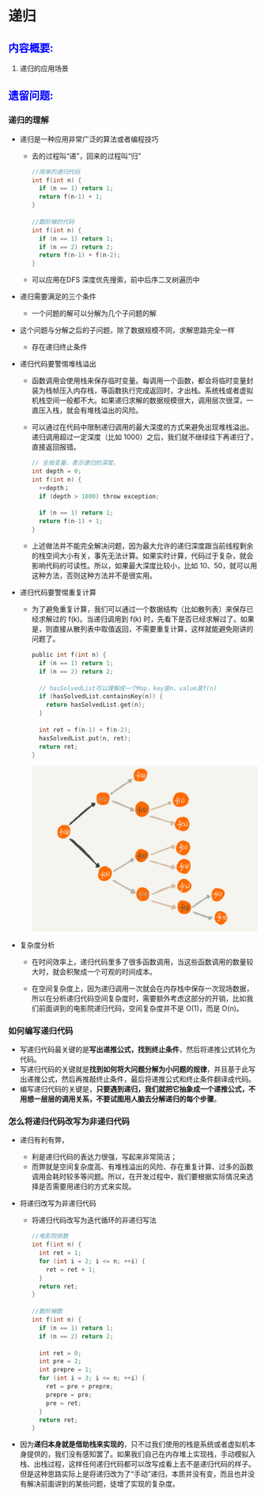 # 递归

## <font color = blue> 内容概要:</font>

1. 递归的应用场景

## <font color = blue>遗留问题:</font>





### 递归的理解

+ 递归是一种应用非常广泛的算法或者编程技巧

  + 去的过程叫“递”，回来的过程叫“归”

    ```c
    //简单的递归代码
    int f(int n) {
      if (n == 1) return 1;
      return f(n-1) + 1;
    }
    
    //数阶梯的代码
    int f(int n) {
      if (n == 1) return 1;
      if (n == 2) return 2;
      return f(n-1) + f(n-2);
    }
    ```

  + 可以应用在DFS 深度优先搜索，前中后序二叉树遍历中

+ 递归需要满足的三个条件

  + 一个问题的解可以分解为几个子问题的解
+ 这个问题与分解之后的子问题，除了数据规模不同，求解思路完全一样
  + 存在递归终止条件

+ 递归代码要警惕堆栈溢出

  + 函数调用会使用栈来保存临时变量。每调用一个函数，都会将临时变量封装为栈帧压入内存栈，等函数执行完成返回时，才出栈。系统栈或者虚拟机栈空间一般都不大。如果递归求解的数据规模很大，调用层次很深，一直压入栈，就会有堆栈溢出的风险。

  + 可以通过在代码中限制递归调用的最大深度的方式来避免出现堆栈溢出。递归调用超过一定深度（比如 1000）之后，我们就不继续往下再递归了，直接返回报错。

    ```c
    // 全局变量，表示递归的深度。
    int depth = 0;
    int f(int n) {
      ++depth；
      if (depth > 1000) throw exception;
      
      if (n == 1) return 1;
      return f(n-1) + 1;
    }
    ```

    

  + 上述做法并不能完全解决问题，因为最大允许的递归深度跟当前线程剩余的栈空间大小有关，事先无法计算。如果实时计算，代码过于复杂，就会影响代码的可读性。所以，如果最大深度比较小，比如 10、50，就可以用这种方法，否则这种方法并不是很实用。

+ 递归代码要警惕重复计算

  + 为了避免重复计算，我们可以通过一个数据结构（比如散列表）来保存已经求解过的 f(k)。当递归调用到 f(k) 时，先看下是否已经求解过了。如果是，则直接从散列表中取值返回，不需要重复计算，这样就能避免刚讲的问题了。

    ```c
    public int f(int n) {
      if (n == 1) return 1;
      if (n == 2) return 2;
      
      // hasSolvedList可以理解成一个Map，key是n，value是f(n)
      if (hasSolvedList.containsKey(n)) {
        return hasSolvedList.get(n);
      }
      
      int ret = f(n-1) + f(n-2);
      hasSolvedList.put(n, ret);
      return ret;
    }
    ```

    ![](1.jpg)

+ 复杂度分析

  + 在时间效率上，递归代码里多了很多函数调用，当这些函数调用的数量较大时，就会积聚成一个可观的时间成本。

  + 在空间复杂度上，因为递归调用一次就会在内存栈中保存一次现场数据，所以在分析递归代码空间复杂度时，需要额外考虑这部分的开销，比如我们前面讲到的电影院递归代码，空间复杂度并不是 O(1)，而是 O(n)。

    

### 如何编写递归代码

+ 写递归代码最关键的是**写出递推公式，找到终止条件**，然后将递推公式转化为代码。
+ 写递归代码的关键就是**找到如何将大问题分解为小问题的规律**，并且基于此写出递推公式，然后再推敲终止条件，最后将递推公式和终止条件翻译成代码。
+ 编写递归代码的关键是，**只要遇到递归，我们就把它抽象成一个递推公式，不用想一层层的调用关系，不要试图用人脑去分解递归的每个步骤**。



### 怎么将递归代码改写为非递归代码

+ 递归有利有弊，
  + 利是递归代码的表达力很强，写起来非常简洁；
  + 而弊就是空间复杂度高、有堆栈溢出的风险、存在重复计算、过多的函数调用会耗时较多等问题。所以，在开发过程中，我们要根据实际情况来选择是否需要用递归的方式来实现。

+ 将递归改写为非递归代码

  + 将递归代码改写为迭代循环的非递归写法

    ```c
    //电影院排数
    int f(int n) {
      int ret = 1;
      for (int i = 2; i <= n; ++i) {
        ret = ret + 1;
      }
      return ret;
    }
    
    //数阶梯数
    int f(int n) {
      if (n == 1) return 1;
      if (n == 2) return 2;
      
      int ret = 0;
      int pre = 2;
      int prepre = 1;
      for (int i = 3; i <= n; ++i) {
        ret = pre + prepre;
        prepre = pre;
        pre = ret;
      }
      return ret;
    }
    ```

+ 因为**递归本身就是借助栈来实现的**，只不过我们使用的栈是系统或者虚拟机本身提供的，我们没有感知罢了。如果我们自己在内存堆上实现栈，手动模拟入栈、出栈过程，这样任何递归代码都可以改写成看上去不是递归代码的样子。但是这种思路实际上是将递归改为了“手动”递归，本质并没有变，而且也并没有解决前面讲到的某些问题，徒增了实现的复杂度。